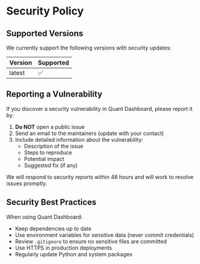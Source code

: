 # Security Policy

## Supported Versions

We currently support the following versions with security updates:

| Version | Supported          |
| ------- | ------------------ |
| latest  | :white_check_mark: |

## Reporting a Vulnerability

If you discover a security vulnerability in Quant Dashboard, please report it by:

1. **Do NOT** open a public issue
2. Send an email to the maintainers (update with your contact)
3. Include detailed information about the vulnerability:
   - Description of the issue
   - Steps to reproduce
   - Potential impact
   - Suggested fix (if any)

We will respond to security reports within 48 hours and will work to resolve issues promptly.

## Security Best Practices

When using Quant Dashboard:

- Keep dependencies up to date
- Use environment variables for sensitive data (never commit credentials)
- Review `.gitignore` to ensure no sensitive files are committed
- Use HTTPS in production deployments
- Regularly update Python and system packages
